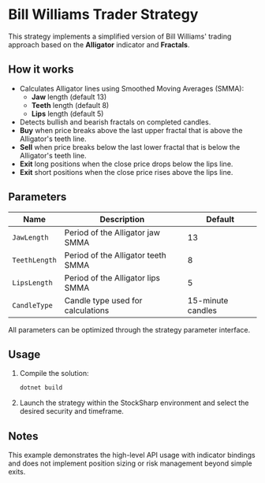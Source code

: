 # Bill Williams Trader Strategy

This strategy implements a simplified version of Bill Williams' trading approach based on the **Alligator** indicator and **Fractals**.

## How it works

- Calculates Alligator lines using Smoothed Moving Averages (SMMA):
  - **Jaw** length (default 13)
  - **Teeth** length (default 8)
  - **Lips** length (default 5)
- Detects bullish and bearish fractals on completed candles.
- **Buy** when price breaks above the last upper fractal that is above the Alligator's teeth line.
- **Sell** when price breaks below the last lower fractal that is below the Alligator's teeth line.
- **Exit** long positions when the close price drops below the lips line.
- **Exit** short positions when the close price rises above the lips line.

## Parameters

| Name | Description | Default |
| ---- | ----------- | ------- |
| `JawLength` | Period of the Alligator jaw SMMA | 13 |
| `TeethLength` | Period of the Alligator teeth SMMA | 8 |
| `LipsLength` | Period of the Alligator lips SMMA | 5 |
| `CandleType` | Candle type used for calculations | 15-minute candles |

All parameters can be optimized through the strategy parameter interface.

## Usage

1. Compile the solution:
   ```bash
   dotnet build
   ```
2. Launch the strategy within the StockSharp environment and select the desired security and timeframe.

## Notes

This example demonstrates the high-level API usage with indicator bindings and does not implement position sizing or risk management beyond simple exits.
